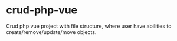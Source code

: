 # crud-php-vue
Crud php vue project with file structure, where user have abilities to create/remove/update/move objects.
